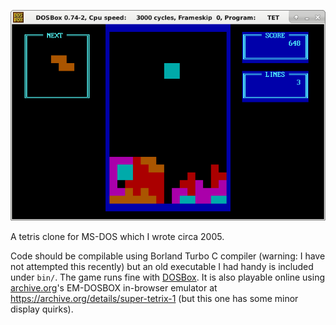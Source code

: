 ![Tetris](/img/screenshot.png)

A tetris clone for MS-DOS which I wrote circa 2005.

Code should be compilable using Borland Turbo C compiler (warning: I have not attempted this recently) but an old executable I had handy is included under `bin/`. The game runs fine with [DOSBox](https://www.dosbox.com). It is also playable online using [archive.org](http://archive.org)'s EM-DOSBOX in-browser emulator at https://archive.org/details/super-tetrix-1 (but this one has some minor display quirks).
